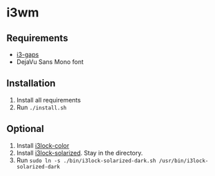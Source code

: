 # i3wm

## Requirements
- [i3-gaps](https://github.com/Airblader/i3)
- DejaVu Sans Mono font

## Installation
1. Install all requirements
2. Run `./install.sh`

## Optional
1. Install [i3lock-color](https://github.com/Raymo111/i3lock-color)
2. Install [i3lock-solarized](https://github.com/parsiad/i3lock-solarized). Stay in the directory.
3. Run `sudo ln -s ./bin/i3lock-solarized-dark.sh /usr/bin/i3lock-solarized-dark`
